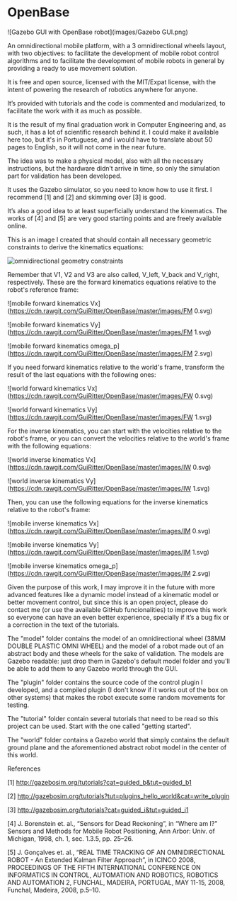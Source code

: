 # OpenBase

![Gazebo GUI with OpenBase robot](images/Gazebo GUI.png)

An omnidirectional mobile platform, with a 3 omnidirectional wheels layout, with two objectives: to facilitate the development of mobile robot control algorithms and to facilitate the development of mobile robots in general by providing a ready to use movement solution.

It is free and open source, licensed with the MIT/Expat license, with the intent of powering the research of robotics anywhere for anyone.

It’s provided with tutorials and the code is commented and modularized, to facilitate the work with it as much as possible.

It is the result of my final graduation work in Computer Engineering and, as such, it has a lot of scientific research behind it. I could make it available here too, but it's in Portuguese, and i would have to translate about 50 pages to English, so it will not come in the near future.

The idea was to make a physical model, also with all the necessary instructions, but the hardware didn’t arrive in time, so only the simulation part for validation has been developed.

It uses the Gazebo simulator, so you need to know how to use it first. I recommend [1] and [2] and skimming over [3] is good.

It’s also a good idea to at least superficially understand the kinematics. The works of [4] and [5] are very good starting points and are freely available online.

This is an image I created that should contain all necessary geometric constraints to derive the kinematics equations:

![omnidirectional geometry constraints](https://cdn.rawgit.com/GuiRitter/OpenBase/master/images/geometry.svg)

Remember that V1, V2 and V3 are also called, V_left, V_back and V_right, respectively. These are the forward kinematics equations relative to the robot's reference frame:

![mobile forward kinematics Vx](https://cdn.rawgit.com/GuiRitter/OpenBase/master/images/FM 0.svg)

![mobile forward kinematics Vy](https://cdn.rawgit.com/GuiRitter/OpenBase/master/images/FM 1.svg)

![mobile forward kinematics omega_p](https://cdn.rawgit.com/GuiRitter/OpenBase/master/images/FM 2.svg)

If you need forward kinematics relative to the world's frame, transform the result of the last equations with the following ones:

![world forward kinematics Vx](https://cdn.rawgit.com/GuiRitter/OpenBase/master/images/FW 0.svg)

![world forward kinematics Vy](https://cdn.rawgit.com/GuiRitter/OpenBase/master/images/FW 1.svg)

For the inverse kinematics, you can start with the velocities relative to the robot's frame, or you can convert the velocities relative to the world's frame with the following equations:

![world inverse kinematics Vx](https://cdn.rawgit.com/GuiRitter/OpenBase/master/images/IW 0.svg)

![world inverse kinematics Vy](https://cdn.rawgit.com/GuiRitter/OpenBase/master/images/IW 1.svg)

Then, you can use the following equations for the inverse kinematics relative to the robot's frame:

![mobile inverse kinematics Vx](https://cdn.rawgit.com/GuiRitter/OpenBase/master/images/IM 0.svg)

![mobile inverse kinematics Vy](https://cdn.rawgit.com/GuiRitter/OpenBase/master/images/IM 1.svg)

![mobile inverse kinematics omega_p](https://cdn.rawgit.com/GuiRitter/OpenBase/master/images/IM 2.svg)

Given the purpose of this work, I may improve it in the future with more advanced features like a dynamic model instead of a kinematic model or better movement control, but since this is an open project, please do contact me (or use the available GitHub funcionalities) to improve this work so everyone can have an even better experience, specially if it’s a bug fix or a correction in the text of the tutorials.

The "model" folder contains the model of an omnidirectional wheel (38MM DOUBLE PLASTIC OMNI WHEEL) and the model of a robot made out of an abstract body and these wheels for the sake of validation. The models are Gazebo readable: just drop them in Gazebo's default model folder and you'll be able to add them to any Gazebo world through the GUI.

The "plugin" folder contains the source code of the control plugin I developed, and a compiled plugin (I don't know if it works out of the box on other systems) that makes the robot execute some random movements for testing.

The "tutorial" folder contain several tutorials that need to be read so this project can be used. Start with the one called "getting started".

The "world" folder contains a Gazebo world that simply contains the default ground plane and the aforementioned abstract robot model in the center of this world.

References

[1] http://gazebosim.org/tutorials?cat=guided_b&tut=guided_b1

[2] http://gazebosim.org/tutorials?tut=plugins_hello_world&cat=write_plugin

[3] http://gazebosim.org/tutorials?cat=guided_i&tut=guided_i1

[4] J. Borenstein et. al., “Sensors for Dead Reckoning”, in “Where am I?” Sensors and Methods for Mobile Robot Positioning, Ann Arbor: Univ. of Michigan, 1998, ch. 1, sec. 1.3.5, pp. 25–26.

[5] J. Gonçalves et. al., “REAL TIME TRACKING OF AN OMNIDIRECTIONAL ROBOT - An Extended Kalman Filter Approach”, in ICINCO 2008, PROCEEDINGS OF THE FIFTH INTERNATIONAL CONFERENCE ON INFORMATICS IN CONTROL, AUTOMATION AND ROBOTICS, ROBOTICS AND AUTOMATION 2, FUNCHAL, MADEIRA, PORTUGAL, MAY 11-15, 2008, Funchal, Madeira, 2008, p.5–10.
